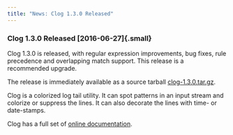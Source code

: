 ```yaml
---
title: "News: Clog 1.3.0 Released"
---
```


### Clog 1.3.0 Released [2016-06-27]{.small}

Clog 1.3.0 is released, with regular expression improvements, bug fixes, rule
precedence and overlapping match support. This release is a recommended upgrade.

The release is immediately available as a source tarball
[clog-1.3.0.tar.gz](https://gothenburgbitfactory.org/download/clog-1.3.0.tar.gz).

Clog is a colorized log tail utility. It can spot patterns in an input stream
and colorize or suppress the lines. It can also decorate the lines with time- or
date-stamps.

Clog has a full set of [online documentation](/docs/clog).
